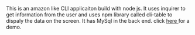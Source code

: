 This is an amazon like CLI applicaiton build with node js. It uses inquirer to get information from the user and uses  npm
library called cli-table to dispaly the data on the screen. It has MySql in the back end. click [ here ]( https://youtu.be/Z9NyG7mRbU0 ) for a demo.
